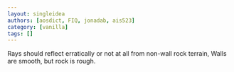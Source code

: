 ```yaml
---
layout: singleidea
authors: [aosdict, FIQ, jonadab, ais523]
category: [vanilla]
tags: []
---
```

Rays should reflect erratically or not at all from non-wall rock terrain, Walls are smooth, but rock is rough.
